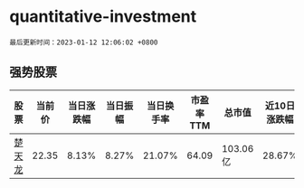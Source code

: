 # quantitative-investment

`最后更新时间：2023-01-12 12:06:02 +0800`

## 强势股票

|股票|当前价|当日涨跌幅|当日振幅|当日换手率|市盈率TTM|总市值|近10日涨跌幅|
|----|----|----|----|----|----|----|----|
|[楚天龙](https://xueqiu.com/S/SZ003040)|22.35|8.13%|8.27%|21.07%|64.09|103.06亿|28.67%|
